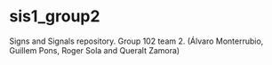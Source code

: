 # sis1_group2
Signs and Signals repository. Group  102 team 2. (Álvaro Monterrubio, Guillem Pons, Roger Sola and Queralt Zamora)
